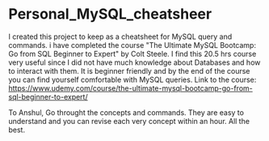 # Personal_MySQL_cheatsheer

I created this project to keep as a cheatsheet for MySQL query and commands. 
i have completed the course "The Ultimate MySQL Bootcamp: Go from SQL Beginner to Expert" by Colt Steele. I find this 20.5 hrs course very useful since I did not have much knowledge about Databases and how to interact with them. It is beginner friendly and by the end of the course you can find yourself comfortable with MySQL queries.
Link to the course: https://www.udemy.com/course/the-ultimate-mysql-bootcamp-go-from-sql-beginner-to-expert/

To Anshul,
Go throught the concepts and commands. They are easy to understand and you can revise each very concept within an hour. All the best.
